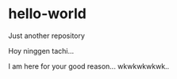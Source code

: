 # hello-world
Just another repository


Hoy ninggen tachi...

I am here for your good reason...
wkwkwkwkwk..

